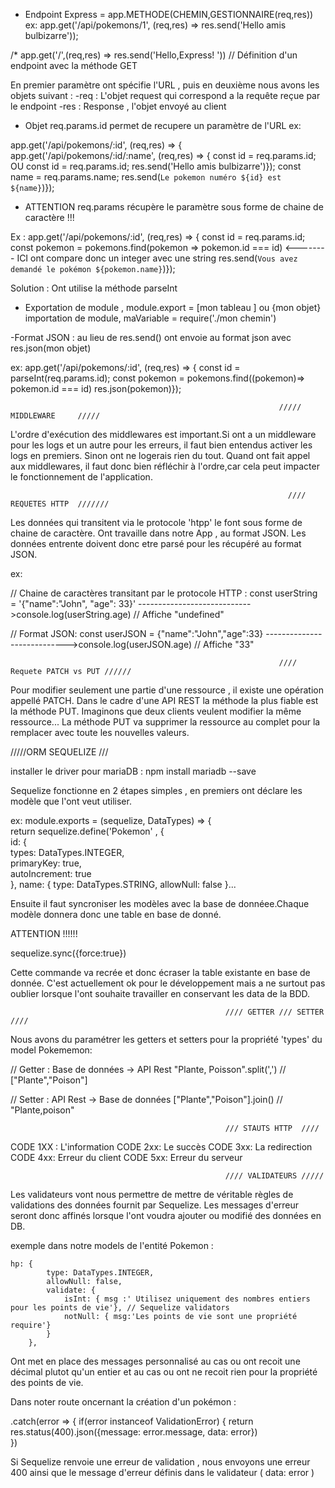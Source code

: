  - Endpoint Express = app.METHODE(CHEMIN,GESTIONNAIRE(req,res)) ex: app.get('/api/pokemons/1', (req,res) => res.send('Hello amis bulbizarre'));


/* app.get('/',(req,res) => res.send('Hello,Express! ')) // Définition d'un endpoint avec la méthode GET

En premier paramètre ont spécifie l'URL , puis en deuxième nous avons les objets suivant :
-req : L'objet request qui correspond a la requête reçue par le endpoint 
-res : Response , l'objet envoyé au client

- Objet req.params.id permet de recupere un paramètre de l'URL ex: 

app.get('/api/pokemons/:id', (req,res) => {                                                    app.get('/api/pokemons/:id/:name', (req,res) => {
const id = req.params.id;                               OU                                     const id = req.params.id;
res.send('Hello amis bulbizarre')});                                                           const name = req.params.name;
                                                                                               res.send(`Le pokemon numéro ${id} est ${name}`)});

- ATTENTION req.params récupère le paramètre sous forme de chaine de caractère !!!

Ex :                    app.get('/api/pokemons/:id', (req,res) => {
                        const id = req.params.id;
                        const pokemon = pokemons.find(pokemon => pokemon.id === id)   <-------- ICI ont compare donc un integer avec une string
                        res.send(`Vous avez demandé le pokémon ${pokemon.name}`)});

Solution : Ont utilise la méthode parseInt

- Exportation de module , module.export = [mon tableau ] ou {mon objet}
  importation de module, maVariable = require('./mon chemin')

-Format JSON : au lieu de res.send() ont envoie au format json avec res.json(mon objet)

ex:     app.get('/api/pokemons/:id', (req,res) => {
        const id = parseInt(req.params.id); 
        const pokemon = pokemons.find((pokemon)=> pokemon.id === id)
        res.json(pokemon)});

                                                                /////       MIDDLEWARE     /////

 L'ordre d'exécution des middlewares est important.Si ont a un middleware pour les logs et un autre pour les erreurs, il faut bien entendus activer les logs en premiers.
 Sinon ont ne logerais rien du tout. 
 Quand ont fait appel aux middlewares, il faut donc bien réfléchir à l'ordre,car cela peut impacter le fonctionnement de l'application.

                                                                  //// REQUETES HTTP  ///////

 Les données qui transitent via le protocole 'htpp' le font sous forme de chaine de caractère.
 Ont travaille dans notre App , au format JSON.
 Les données entrente doivent donc etre parsé pour les récupéré au format JSON.

 ex:

 // Chaine de caractères transitant par le protocole HTTP :
 const userString = '{"name":"John", "age": 33}'             ---------------------------->console.log(userString.age) // Affiche "undefined"


 // Format JSON:
 const userJSON = {"name":"John","age":33}                   ---------------------------->console.log(userJSON.age) // Affiche "33"


                                                                //// Requete PATCH vs PUT //////

Pour modifier seulement une partie d'une ressource , il existe une opération appellé PATCH.
Dans le cadre d'une API REST la méthode la plus fiable est la méthode PUT.
Imaginons que deux clients veulent modifier la même ressource... 
La méthode PUT va supprimer la ressource au complet pour la remplacer avec toute les nouvelles valeurs.

/////ORM SEQUELIZE ///

installer le driver pour mariaDB : npm install mariadb --save

Sequelize fonctionne en 2 étapes simples , en premiers ont déclare les modèle que l'ont veut utiliser.


ex: module.exports = (sequelize, DataTypes) => {   
    return sequelize.define('Pokemon' , {      
        id: {                                  
            types: DataTypes.INTEGER,          
            primaryKey: true,                  
            autoIncrement: true                
        },
        name: {
            type: DataTypes.STRING,
            allowNull: false
        }...


Ensuite il faut syncroniser les modèles avec la base de donnéee.Chaque modèle donnera donc une table en base de donné.

ATTENTION  !!!!!!

sequelize.sync({force:true}) 

Cette commande va recrée et donc écraser la table existante en base de donnée. C'est actuellement ok pour le développement
 mais a ne surtout pas oublier lorsque l'ont souhaite travailler en conservant les data de la BDD.



                                                    //// GETTER /// SETTER ////

Nous avons du paramétrer les getters et setters pour la propriété 'types' du model Pokememon:

// Getter : Base de données -> API Rest
"Plante, Poisson".split(',') // ["Plante","Poison"]

// Setter : API Rest -> Base de données
["Plante","Poison"].join()  // "Plante,poison"



                                                    /// STAUTS HTTP  ////

CODE 1XX : L'information
CODE 2xx: Le succès
CODE 3xx: La redirection
CODE 4xx: Erreur du client 
CODE 5xx: Erreur du serveur


                                                    //// VALIDATEURS /////

Les validateurs vont nous permettre de mettre de véritable règles de validations des données fournit par Sequelize.
Les messages d'erreur seront donc affinés lorsque l'ont voudra ajouter ou modifié des données en DB.


exemple dans notre models de l'entité Pokemon :


    hp: { 
            type: DataTypes.INTEGER,
            allowNull: false,
            validate: {
                isInt: { msg :' Utilisez uniquement des nombres entiers pour les points de vie'}, // Sequelize validators
                notNull: { msg:'Les points de vie sont une propriété require'}      
            }
        },

Ont met en place des messages personnalisé au cas ou ont recoit une décimal plutot qu'un entier et au cas ou ont ne recoit rien pour la propriété des points de vie.

                                                   
Dans noter route oncernant la création d'un pokémon : 

  .catch(error => {
            if(error instanceof ValidationError) {
                return res.status(400).json({message: error.message, data: error})  
            })
    
Si Sequelize renvoie une erreur de validation , nous envoyons une erreur 400 ainsi que le message d'erreur définis dans le validateur ( data: error )